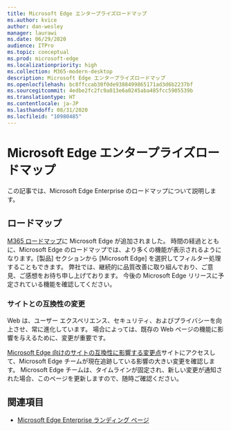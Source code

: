 ```yaml
---
title: Microsoft Edge エンタープライズロードマップ
ms.author: kvice
author: dan-wesley
manager: laurawi
ms.date: 06/29/2020
audience: ITPro
ms.topic: conceptual
ms.prod: microsoft-edge
ms.localizationpriority: high
ms.collection: M365-modern-desktop
description: Microsoft Edge エンタープライズロードマップ
ms.openlocfilehash: bc8ffccab30f0de9388499865171ad3d6b2237bf
ms.sourcegitcommit: 4edbe2fc2fc9a013e6a0245aba485fcc5905539b
ms.translationtype: HT
ms.contentlocale: ja-JP
ms.lasthandoff: 08/31/2020
ms.locfileid: "10980485"
---
```

# Microsoft Edge エンタープライズロードマップ

この記事では、Microsoft Edge Enterprise のロードマップについて説明します。

## ロードマップ

[M365 ロードマップ](https://www.microsoft.com/microsoft-365/roadmap?filters=&searchterms=Microsoft%2CEdge)に Microsoft Edge が追加されました。 時間の経過とともに、Microsoft Edge のロードマップでは、より多くの機能が表示されるようになります。[製品] セクションから [Microsoft Edge] を選択してフィルター処理することもできます。 弊社では、継続的に品質改善に取り組んでおり、ご意見、ご感想をお待ち申し上げております。 今後の Microsoft Edge リリースに予定されている機能を確認してください。 

### サイトとの互換性の変更

Web は、ユーザー エクスペリエンス、セキュリティ、およびプライバシーを向上させ、常に進化しています。 場合によっては、既存の Web ページの機能に影響を与えるために、変更が重要です。

[Microsoft Edge 向けのサイトの互換性に影響する変更点](https://docs.microsoft.com/microsoft-edge/web-platform/site-impacting-changes)サイトにアクセスして、Microsoft Edge チームが現在追跡している影響の大きい変更を確認します。 Microsoft Edge チームは、タイムラインが固定され、新しい変更が通知された場合、このページを更新しますので、随時ご確認ください。

## 関連項目

- [Microsoft Edge Enterprise ランディング ページ](https://aka.ms/EdgeEnterprise)
